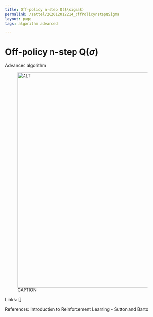 ```yaml
---
title: Off-policy n-step Q($\sigma$)
permalink: /zettel/202012012214_offPolicynstepQSigma
layout: page
tags: algorithm advanced

---
```

# Off-policy n-step Q($\sigma$)

Advanced algorithm

<figure>
  <img src="/zettel/Images/ReinforcementLearning/OffPolicyNStepQ.png"
     alt="ALT"
     class="centerImage"
     style="width: 700px;" />
  <figcaption> CAPTION </figcaption>     
</figure>

Links: []

References: Introduction to Reinforcement Learning - Sutton and Barto

